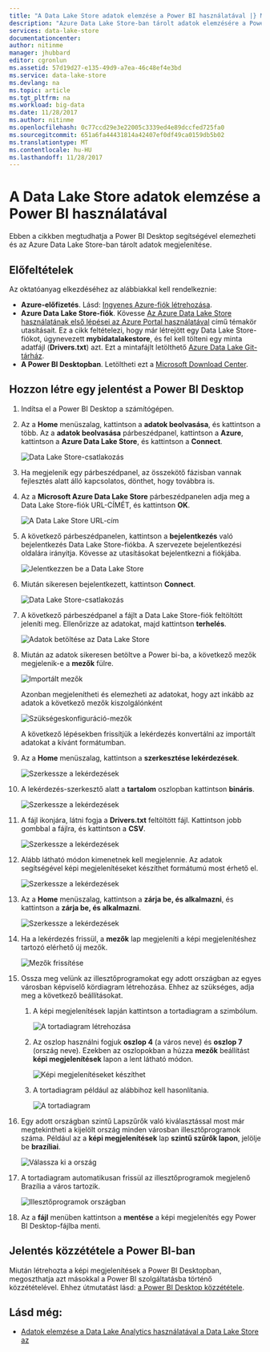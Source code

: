 ```yaml
---
title: "A Data Lake Store adatok elemzése a Power BI használatával |} Microsoft Docs"
description: "Azure Data Lake Store-ban tárolt adatok elemzésére a Power BI használatával"
services: data-lake-store
documentationcenter: 
author: nitinme
manager: jhubbard
editor: cgronlun
ms.assetid: 57d19d27-e135-49d9-a7ea-46c48ef4e3bd
ms.service: data-lake-store
ms.devlang: na
ms.topic: article
ms.tgt_pltfrm: na
ms.workload: big-data
ms.date: 11/28/2017
ms.author: nitinme
ms.openlocfilehash: 0c77ccd29e3e22005c3339ed4e89dccfed725fa0
ms.sourcegitcommit: 651a6fa44431814a42407ef0df49ca0159db5b02
ms.translationtype: MT
ms.contentlocale: hu-HU
ms.lasthandoff: 11/28/2017
---
```

# <a name="analyze-data-in-data-lake-store-by-using-power-bi"></a>A Data Lake Store adatok elemzése a Power BI használatával
Ebben a cikkben megtudhatja a Power BI Desktop segítségével elemezheti és az Azure Data Lake Store-ban tárolt adatok megjelenítése.

## <a name="prerequisites"></a>Előfeltételek
Az oktatóanyag elkezdéséhez az alábbiakkal kell rendelkeznie:

* **Azure-előfizetés**. Lásd: [Ingyenes Azure-fiók létrehozása](https://azure.microsoft.com/pricing/free-trial/).
* **Azure Data Lake Store-fiók**. Kövesse [Az Azure Data Lake Store használatának első lépései az Azure Portal használatával](data-lake-store-get-started-portal.md) című témakör utasításait. Ez a cikk feltételezi, hogy már létrejött egy Data Lake Store-fiókot, úgynevezett **mybidatalakestore**, és fel kell tölteni egy minta adatfájl (**Drivers.txt**) azt. Ezt a mintafájlt letölthető [Azure Data Lake Git-tárház](https://github.com/Azure/usql/tree/master/Examples/Samples/Data/AmbulanceData/Drivers.txt).
* **A Power BI Desktopban**. Letöltheti ezt a [Microsoft Download Center](https://www.microsoft.com/en-us/download/details.aspx?id=45331). 

## <a name="create-a-report-in-power-bi-desktop"></a>Hozzon létre egy jelentést a Power BI Desktop
1. Indítsa el a Power BI Desktop a számítógépen.
2. Az a **Home** menüszalag, kattintson a **adatok beolvasása**, és kattintson a több. Az a **adatok beolvasása** párbeszédpanel, kattintson a **Azure**, kattintson a **Azure Data Lake Store**, és kattintson a **Connect**.
   
    ![Data Lake Store-csatlakozás](./media/data-lake-store-power-bi/get-data-lake-store-account.png "Data Lake Store-csatlakozás")
3. Ha megjelenik egy párbeszédpanel, az összekötő fázisban vannak fejlesztés alatt álló kapcsolatos, dönthet, hogy továbbra is.
4. Az a **Microsoft Azure Data Lake Store** párbeszédpanelen adja meg a Data Lake Store-fiók URL-CÍMÉT, és kattintson **OK**.
   
    ![A Data Lake Store URL-cím](./media/data-lake-store-power-bi/get-data-lake-store-account-url.png "a Data Lake Store URL-címe")
5. A következő párbeszédpanelen, kattintson a **bejelentkezés** való bejelentkezés Data Lake Store-fiókba. A szervezete bejelentkezési oldalára irányítja. Kövesse az utasításokat bejelentkezni a fiókjába.
   
    ![Jelentkezzen be a Data Lake Store](./media/data-lake-store-power-bi/get-data-lake-store-account-signin.png "jelentkezzen be a Data Lake Store")
6. Miután sikeresen bejelentkezett, kattintson **Connect**.
   
    ![Data Lake Store-csatlakozás](./media/data-lake-store-power-bi/get-data-lake-store-account-connect.png "Data Lake Store-csatlakozás")
7. A következő párbeszédpanel a fájlt a Data Lake Store-fiók feltöltött jeleníti meg. Ellenőrizze az adatokat, majd kattintson **terhelés**.
   
    ![Adatok betöltése az Data Lake Store](./media/data-lake-store-power-bi/get-data-lake-store-account-load.png "adatok betöltése a Data Lake Store-ból")
8. Miután az adatok sikeresen betöltve a Power bi-ba, a következő mezők megjelenik-e a **mezők** fülre.
   
    ![Importált mezők](./media/data-lake-store-power-bi/imported-fields.png "importált mezők")
   
    Azonban megjelenítheti és elemezheti az adatokat, hogy azt inkább az adatok a következő mezők kiszolgálónként
   
    ![Szükségeskonfiguráció-mezők](./media/data-lake-store-power-bi/desired-fields.png "szükséges mezők")
   
    A következő lépésekben frissítjük a lekérdezés konvertálni az importált adatokat a kívánt formátumban.
9. Az a **Home** menüszalag, kattintson a **szerkesztése lekérdezések**.
   
    ![Szerkessze a lekérdezések](./media/data-lake-store-power-bi/edit-queries.png "lekérdezések szerkesztése")
10. A lekérdezés-szerkesztő alatt a **tartalom** oszlopban kattintson **bináris**.
    
    ![Szerkessze a lekérdezések](./media/data-lake-store-power-bi/convert-query1.png "lekérdezések szerkesztése")
11. A fájl ikonjára, látni fogja a **Drivers.txt** feltöltött fájl. Kattintson jobb gombbal a fájlra, és kattintson a **CSV**.    
    
    ![Szerkessze a lekérdezések](./media/data-lake-store-power-bi/convert-query2.png "lekérdezések szerkesztése")
12. Alább látható módon kimenetnek kell megjelennie. Az adatok segítségével képi megjelenítéseket készíthet formátumú most érhető el.
    
    ![Szerkessze a lekérdezések](./media/data-lake-store-power-bi/convert-query3.png "lekérdezések szerkesztése")
13. Az a **Home** menüszalag, kattintson a **zárja be, és alkalmazni**, és kattintson a **zárja be, és alkalmazni**.
    
    ![Szerkessze a lekérdezések](./media/data-lake-store-power-bi/load-edited-query.png "lekérdezések szerkesztése")
14. Ha a lekérdezés frissül, a **mezők** lap megjeleníti a képi megjelenítéshez tartozó elérhető új mezők.
    
    ![Mezők frissítése](./media/data-lake-store-power-bi/updated-query-fields.png "mezők frissítése")
15. Ossza meg velünk az illesztőprogramokat egy adott országban az egyes városban képviselő kördiagram létrehozása. Ehhez az szükséges, adja meg a következő beállításokat.
    
    1. A képi megjelenítések lapján kattintson a tortadiagram a szimbólum.
       
        ![A tortadiagram létrehozása](./media/data-lake-store-power-bi/create-pie-chart.png "kördiagram létrehozása")
    2. Az oszlop használni fogjuk **oszlop 4** (a város neve) és **oszlop 7** (ország neve). Ezekben az oszlopokban a húzza **mezők** beállítást **képi megjelenítések** lapon a lent látható módon.
       
        ![Képi megjelenítéseket készíthet](./media/data-lake-store-power-bi/create-visualizations.png "képi megjelenítéseket készíthet")
    3. A tortadiagram például az alábbihoz kell hasonlítania.
       
        ![A tortadiagram](./media/data-lake-store-power-bi/pie-chart.png "képi megjelenítéseket készíthet")
16. Egy adott országban szintű Lapszűrők való kiválasztással most már megtekintheti a kijelölt ország minden városban illesztőprogramok száma. Például az a **képi megjelenítések** lap **szintű szűrők lapon**, jelölje be **brazíliai**.
    
    ![Válassza ki a ország](./media/data-lake-store-power-bi/select-country.png "ország kiválasztása")
17. A tortadiagram automatikusan frissül az illesztőprogramok megjelenő Brazília a város tartozik.
    
    ![Illesztőprogramok országban](./media/data-lake-store-power-bi/driver-per-country.png "országonkénti illesztőprogramok")
18. Az a **fájl** menüben kattintson a **mentése** a képi megjelenítés egy Power BI Desktop-fájlba menti.

## <a name="publish-report-to-power-bi-service"></a>Jelentés közzététele a Power BI-ban
Miután létrehozta a képi megjelenítések a Power BI Desktopban, megoszthatja azt másokkal a Power BI szolgáltatásba történő közzétételével. Ehhez útmutatást lásd: [a Power BI Desktop közzététele](https://powerbi.microsoft.com/documentation/powerbi-desktop-upload-desktop-files/).

## <a name="see-also"></a>Lásd még:
* [Adatok elemzése a Data Lake Analytics használatával a Data Lake Store az](../data-lake-analytics/data-lake-analytics-get-started-portal.md)

